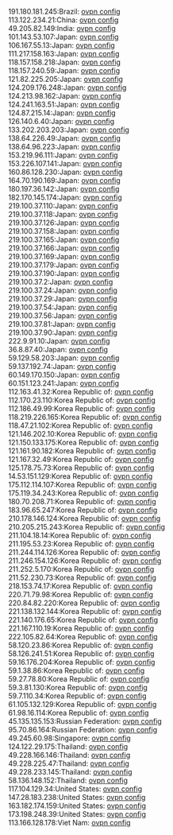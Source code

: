 191.180.181.245:Brazil: [ovpn config](vpn/191_180_181_245.ovpn)  
113.122.234.21:China: [ovpn config](vpn/113_122_234_21.ovpn)  
49.205.82.149:India: [ovpn config](vpn/49_205_82_149.ovpn)  
101.143.53.107:Japan: [ovpn config](vpn/101_143_53_107.ovpn)  
106.167.55.13:Japan: [ovpn config](vpn/106_167_55_13.ovpn)  
111.217.158.163:Japan: [ovpn config](vpn/111_217_158_163.ovpn)  
118.157.158.218:Japan: [ovpn config](vpn/118_157_158_218.ovpn)  
118.157.240.59:Japan: [ovpn config](vpn/118_157_240_59.ovpn)  
121.82.225.205:Japan: [ovpn config](vpn/121_82_225_205.ovpn)  
124.209.176.248:Japan: [ovpn config](vpn/124_209_176_248.ovpn)  
124.213.98.162:Japan: [ovpn config](vpn/124_213_98_162.ovpn)  
124.241.163.51:Japan: [ovpn config](vpn/124_241_163_51.ovpn)  
124.87.215.14:Japan: [ovpn config](vpn/124_87_215_14.ovpn)  
126.140.6.40:Japan: [ovpn config](vpn/126_140_6_40.ovpn)  
133.202.203.203:Japan: [ovpn config](vpn/133_202_203_203.ovpn)  
138.64.226.49:Japan: [ovpn config](vpn/138_64_226_49.ovpn)  
138.64.96.223:Japan: [ovpn config](vpn/138_64_96_223.ovpn)  
153.219.96.111:Japan: [ovpn config](vpn/153_219_96_111.ovpn)  
153.226.107.141:Japan: [ovpn config](vpn/153_226_107_141.ovpn)  
160.86.128.230:Japan: [ovpn config](vpn/160_86_128_230.ovpn)  
164.70.190.169:Japan: [ovpn config](vpn/164_70_190_169.ovpn)  
180.197.36.142:Japan: [ovpn config](vpn/180_197_36_142.ovpn)  
182.170.145.174:Japan: [ovpn config](vpn/182_170_145_174.ovpn)  
219.100.37.110:Japan: [ovpn config](vpn/219_100_37_110.ovpn)  
219.100.37.118:Japan: [ovpn config](vpn/219_100_37_118.ovpn)  
219.100.37.126:Japan: [ovpn config](vpn/219_100_37_126.ovpn)  
219.100.37.158:Japan: [ovpn config](vpn/219_100_37_158.ovpn)  
219.100.37.165:Japan: [ovpn config](vpn/219_100_37_165.ovpn)  
219.100.37.166:Japan: [ovpn config](vpn/219_100_37_166.ovpn)  
219.100.37.169:Japan: [ovpn config](vpn/219_100_37_169.ovpn)  
219.100.37.179:Japan: [ovpn config](vpn/219_100_37_179.ovpn)  
219.100.37.190:Japan: [ovpn config](vpn/219_100_37_190.ovpn)  
219.100.37.2:Japan: [ovpn config](vpn/219_100_37_2.ovpn)  
219.100.37.24:Japan: [ovpn config](vpn/219_100_37_24.ovpn)  
219.100.37.29:Japan: [ovpn config](vpn/219_100_37_29.ovpn)  
219.100.37.54:Japan: [ovpn config](vpn/219_100_37_54.ovpn)  
219.100.37.56:Japan: [ovpn config](vpn/219_100_37_56.ovpn)  
219.100.37.81:Japan: [ovpn config](vpn/219_100_37_81.ovpn)  
219.100.37.90:Japan: [ovpn config](vpn/219_100_37_90.ovpn)  
222.9.91.10:Japan: [ovpn config](vpn/222_9_91_10.ovpn)  
36.8.87.40:Japan: [ovpn config](vpn/36_8_87_40.ovpn)  
59.129.58.203:Japan: [ovpn config](vpn/59_129_58_203.ovpn)  
59.137.192.74:Japan: [ovpn config](vpn/59_137_192_74.ovpn)  
60.149.170.150:Japan: [ovpn config](vpn/60_149_170_150.ovpn)  
60.151.123.241:Japan: [ovpn config](vpn/60_151_123_241.ovpn)  
112.163.41.32:Korea Republic of: [ovpn config](vpn/112_163_41_32.ovpn)  
112.170.23.110:Korea Republic of: [ovpn config](vpn/112_170_23_110.ovpn)  
112.186.49.99:Korea Republic of: [ovpn config](vpn/112_186_49_99.ovpn)  
118.219.226.165:Korea Republic of: [ovpn config](vpn/118_219_226_165.ovpn)  
118.47.21.102:Korea Republic of: [ovpn config](vpn/118_47_21_102.ovpn)  
121.146.202.10:Korea Republic of: [ovpn config](vpn/121_146_202_10.ovpn)  
121.150.133.175:Korea Republic of: [ovpn config](vpn/121_150_133_175.ovpn)  
121.161.90.182:Korea Republic of: [ovpn config](vpn/121_161_90_182.ovpn)  
121.167.32.49:Korea Republic of: [ovpn config](vpn/121_167_32_49.ovpn)  
125.178.75.73:Korea Republic of: [ovpn config](vpn/125_178_75_73.ovpn)  
14.53.151.129:Korea Republic of: [ovpn config](vpn/14_53_151_129.ovpn)  
175.112.114.107:Korea Republic of: [ovpn config](vpn/175_112_114_107.ovpn)  
175.119.34.243:Korea Republic of: [ovpn config](vpn/175_119_34_243.ovpn)  
180.70.208.71:Korea Republic of: [ovpn config](vpn/180_70_208_71.ovpn)  
183.96.65.247:Korea Republic of: [ovpn config](vpn/183_96_65_247.ovpn)  
210.178.146.124:Korea Republic of: [ovpn config](vpn/210_178_146_124.ovpn)  
210.205.215.243:Korea Republic of: [ovpn config](vpn/210_205_215_243.ovpn)  
211.104.18.14:Korea Republic of: [ovpn config](vpn/211_104_18_14.ovpn)  
211.195.53.23:Korea Republic of: [ovpn config](vpn/211_195_53_23.ovpn)  
211.244.114.126:Korea Republic of: [ovpn config](vpn/211_244_114_126.ovpn)  
211.246.154.126:Korea Republic of: [ovpn config](vpn/211_246_154_126.ovpn)  
211.252.5.170:Korea Republic of: [ovpn config](vpn/211_252_5_170.ovpn)  
211.52.230.73:Korea Republic of: [ovpn config](vpn/211_52_230_73.ovpn)  
218.153.74.17:Korea Republic of: [ovpn config](vpn/218_153_74_17.ovpn)  
220.71.79.98:Korea Republic of: [ovpn config](vpn/220_71_79_98.ovpn)  
220.84.82.220:Korea Republic of: [ovpn config](vpn/220_84_82_220.ovpn)  
221.138.132.144:Korea Republic of: [ovpn config](vpn/221_138_132_144.ovpn)  
221.140.176.65:Korea Republic of: [ovpn config](vpn/221_140_176_65.ovpn)  
221.167.110.19:Korea Republic of: [ovpn config](vpn/221_167_110_19.ovpn)  
222.105.82.64:Korea Republic of: [ovpn config](vpn/222_105_82_64.ovpn)  
58.120.23.86:Korea Republic of: [ovpn config](vpn/58_120_23_86.ovpn)  
58.126.241.51:Korea Republic of: [ovpn config](vpn/58_126_241_51.ovpn)  
59.16.176.204:Korea Republic of: [ovpn config](vpn/59_16_176_204.ovpn)  
59.1.38.86:Korea Republic of: [ovpn config](vpn/59_1_38_86.ovpn)  
59.27.78.80:Korea Republic of: [ovpn config](vpn/59_27_78_80.ovpn)  
59.3.81.130:Korea Republic of: [ovpn config](vpn/59_3_81_130.ovpn)  
59.7.110.34:Korea Republic of: [ovpn config](vpn/59_7_110_34.ovpn)  
61.105.132.129:Korea Republic of: [ovpn config](vpn/61_105_132_129.ovpn)  
61.98.16.114:Korea Republic of: [ovpn config](vpn/61_98_16_114.ovpn)  
45.135.135.153:Russian Federation: [ovpn config](vpn/45_135_135_153.ovpn)  
95.70.86.164:Russian Federation: [ovpn config](vpn/95_70_86_164.ovpn)  
49.245.60.98:Singapore: [ovpn config](vpn/49_245_60_98.ovpn)  
124.122.29.175:Thailand: [ovpn config](vpn/124_122_29_175.ovpn)  
49.228.166.146:Thailand: [ovpn config](vpn/49_228_166_146.ovpn)  
49.228.225.47:Thailand: [ovpn config](vpn/49_228_225_47.ovpn)  
49.228.233.145:Thailand: [ovpn config](vpn/49_228_233_145.ovpn)  
58.136.148.152:Thailand: [ovpn config](vpn/58_136_148_152.ovpn)  
117.104.129.34:United States: [ovpn config](vpn/117_104_129_34.ovpn)  
147.28.183.238:United States: [ovpn config](vpn/147_28_183_238.ovpn)  
163.182.174.159:United States: [ovpn config](vpn/163_182_174_159.ovpn)  
173.198.248.39:United States: [ovpn config](vpn/173_198_248_39.ovpn)  
113.166.128.178:Viet Nam: [ovpn config](vpn/113_166_128_178.ovpn)  
